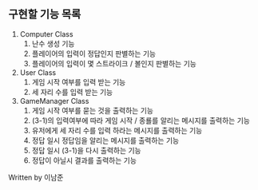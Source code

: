 ##  구현할 기능 목록

1. Computer Class
    1. 난수 생성 기능
    2. 플레이어의 입력이 정답인지 판별하는 기능
    3. 플레이어의 입력이 몇 스트라이크 / 볼인지 판별하는 기능
2. User Class
    1. 게임 시작 여부를 입력 받는 기능
    2. 세 자리 수를 입력 받는 기능
3. GameManager Class
    1. 게임 시작 여부를 묻는 것을 출력하는 기능
    2. (3-1)의 입력여부에 따라 게임 시작 / 종룔를 알리는 메시지를 출력하는 기능
    3. 유저에게 세 자리 수를 입력 하라는 메시지를 출력하는 기능
    4. 정답 일시 정답임을 알리는 메시지를 출력하는 기능
    5. 정답 일시 (3-1)을 다시 출력하는 기능
    6. 정답이 아닐시 결과를 출력하는 기능
    
Written by 이남준